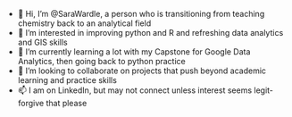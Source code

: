 - 👋 Hi, I’m @SaraWardle, a person who is transitioning from teaching chemistry back to an analytical field
- 👀 I’m interested in improving python and R and refreshing data analytics and GIS skills
- 🌱 I’m currently learning a lot with my Capstone for Google Data Analytics, then going back to python practice
- 💞️ I’m looking to collaborate on projects that push beyond academic learning and practice skills
- 📫 I am on LinkedIn, but may not connect unless interest seems legit- forgive that please

<!---
SaraWardle/SaraWardle is a ✨ special ✨ repository because its `README.md` (this file) appears on your GitHub profile.
You can click the Preview link to take a look at your changes.
--->
